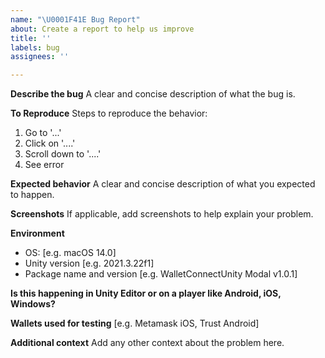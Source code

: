 ```yaml
---
name: "\U0001F41E Bug Report"
about: Create a report to help us improve
title: ''
labels: bug
assignees: ''

---
```


**Describe the bug**
A clear and concise description of what the bug is.

**To Reproduce**
Steps to reproduce the behavior:
1. Go to '...'
2. Click on '....'
3. Scroll down to '....'
4. See error

**Expected behavior**
A clear and concise description of what you expected to happen.

**Screenshots**
If applicable, add screenshots to help explain your problem.

**Environment**
 - OS: [e.g. macOS 14.0]
 - Unity version [e.g. 2021.3.22f1]
 - Package name and version [e.g. WalletConnectUnity Modal v1.0.1]

**Is this happening in Unity Editor or on a player like Android, iOS, Windows?**

**Wallets used for testing**
 [e.g. Metamask iOS, Trust Android]

**Additional context**
Add any other context about the problem here.
